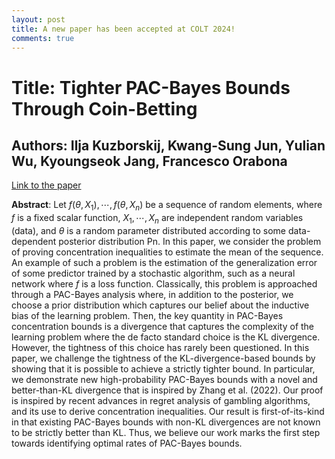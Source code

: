 ```yaml
---
layout: post
title: A new paper has been accepted at COLT 2024!
comments: true
---
```


# Title: Tighter PAC-Bayes Bounds Through Coin-Betting
## Authors: Ilja Kuzborskij, Kwang-Sung Jun, Yulian Wu, **Kyoungseok Jang**, Francesco Orabona
[Link to the paper](https://arxiv.org/abs/2402.09201)


**Abstract**: Let $f(\theta,X_1), \cdots , f(\theta,X_n)$ be a sequence of random elements, where $f$ is a fixed scalar function, $X_1,\cdots,X_n$ are independent random variables (data), and $\theta$ is a random parameter distributed according to some data-dependent posterior distribution Pn. In this paper, we consider the problem of proving concentration inequalities to estimate the mean of the sequence. An example of such a problem is the estimation of the generalization error of some predictor trained by a stochastic algorithm, such as a neural network where $f$ is a loss function. Classically, this problem is approached through a PAC-Bayes analysis where, in addition to the posterior, we choose a prior distribution which captures our belief about the inductive bias of the learning problem. Then, the key quantity in PAC-Bayes concentration bounds is a divergence that captures the complexity of the learning problem where the de facto standard choice is the KL divergence. However, the tightness of this choice has rarely been questioned.
In this paper, we challenge the tightness of the KL-divergence-based bounds by showing that it is possible to achieve a strictly tighter bound. In particular, we demonstrate new high-probability PAC-Bayes bounds with a novel and better-than-KL divergence that is inspired by Zhang et al. (2022). Our proof is inspired by recent advances in regret analysis of gambling algorithms, and its use to derive concentration inequalities. Our result is first-of-its-kind in that existing PAC-Bayes bounds with non-KL divergences are not known to be strictly better than KL. Thus, we believe our work marks the first step towards identifying optimal rates of PAC-Bayes bounds.
